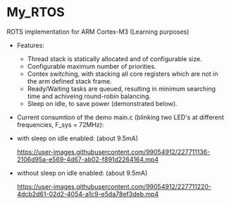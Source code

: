 # My_RTOS
ROTS implementation for ARM Cortex-M3 (Learning purposes)

* Features:
  - Thread stack is statically allocated and of configurable size.
  - Configurable maximum number of priorities.
  - Contex switching, with stacking all core registers which are not in the arm defined stack frame.
  - Ready/Waiting tasks are queued, resulting in minimum searching time and achiveing round-robin balancing.
  - Sleep on idle, to save power (demonstrated below).
  
* Current consumtion of the demo main.c (blinking two LED's at different frequencies, F_sys = 72MHz):
 - with sleep on idle enabled: (about 9.5mA)
 
   https://user-images.githubusercontent.com/99054912/227711136-2106d95a-e569-4d67-ab02-f891d2264164.mp4
 - without sleep on idle enabled: (about 9.5mA)
 
   https://user-images.githubusercontent.com/99054912/227711220-4dcb2d61-02d2-4054-a1c9-e5da78ef3deb.mp4





